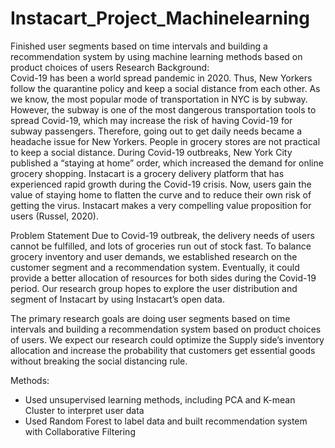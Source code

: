 # Instacart_Project_Machinelearning
 Finished user segments based on time intervals and building a recommendation system by using machine  learning methods based on product choices of users
Research Background:									
Covid-19 has been a world spread pandemic in 2020. Thus, New Yorkers follow the quarantine policy and keep a social distance from each other. As we know, the most popular mode of transportation in NYC is by subway. However, the subway is one of the most dangerous transportation tools to spread Covid-19, which may increase the risk of having Covid-19 for subway passengers. Therefore, going out to get daily needs became a headache issue for New Yorkers. People in grocery stores are not practical to keep a social distance. During Covid-19 outbreaks, New York City published a “staying at home” order, which increased the demand for online grocery shopping. Instacart is a grocery delivery platform that has experienced rapid growth during the Covid-19 crisis. Now, users gain the value of staying home to flatten the curve and to reduce their own risk of getting the virus. Instacart makes a very compelling value proposition for users (Russel, 2020). 

Problem Statement
Due to Covid-19 outbreak, the delivery needs of users cannot be fulfilled, and lots of groceries run out of stock fast. To balance grocery inventory and user demands, we established research on the customer segment and a recommendation system. Eventually, it could provide a better allocation of resources for both sides during the Covid-19 period. Our research group hopes to explore the user distribution and segment of Instacart by using Instacart’s open data. 

The primary research goals are doing user segments based on time intervals and building a recommendation system based on product choices of users. We expect our research could optimize the Supply side’s inventory allocation and increase the probability that customers get essential goods without breaking the social distancing rule. 

Methods:
- Used unsupervised learning methods, including PCA and K-mean Cluster to interpret user data
- Used Random Forest to label data and built recommendation system with Collaborative Filtering
